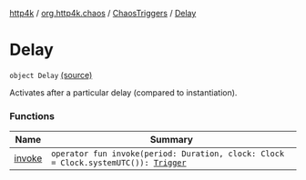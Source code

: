 [http4k](../../../index.md) / [org.http4k.chaos](../../index.md) / [ChaosTriggers](../index.md) / [Delay](./index.md)

# Delay

`object Delay` [(source)](https://github.com/http4k/http4k/blob/master/http4k-testing-chaos/src/main/kotlin/org/http4k/chaos/ChaosTriggers.kt#L101)

Activates after a particular delay (compared to instantiation).

### Functions

| Name | Summary |
|---|---|
| [invoke](invoke.md) | `operator fun invoke(period: Duration, clock: Clock = Clock.systemUTC()): `[`Trigger`](../../-trigger.md) |
